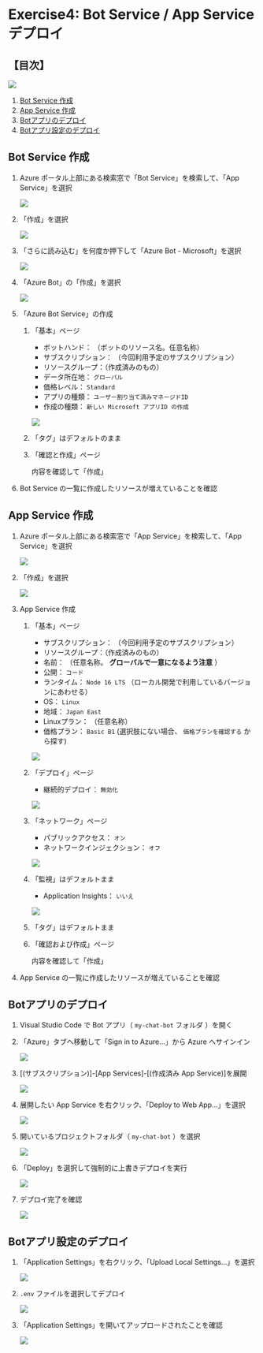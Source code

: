 # Exercise4: Bot Service / App Service デプロイ

## 【目次】

![](images/e01-0000-resourcegroup.png)

1. [Bot Service 作成](#bot-service-作成)
1. [App Service 作成](#app-service-作成)
1. [Botアプリのデプロイ](#botアプリのデプロイ)
1. [Botアプリ設定のデプロイ](#botアプリ設定のデプロイ)

## Bot Service 作成

1. Azure ポータル上部にある検索窓で「Bot Service」を検索して、「App Service」を選択

    ![](images/e04-0101-deploy.png)

1. 「作成」を選択

    ![](images/e04-0102-deploy.png)

1. 「さらに読み込む」を何度か押下して「Azure Bot - Microsoft」を選択

    ![](images/e04-0103-deploy.png)

1. 「Azure Bot」の「作成」を選択

    ![](images/e04-0104-deploy.png)

1. 「Azure Bot Service」の作成

    1. 「基本」ページ

        * ボットハンド： （ボットのリソース名。任意名称）
        * サブスクリプション： （今回利用予定のサブスクリプション）
        * リソースグループ：（作成済みのもの）
        * データ所在地： `グローバル`
        * 価格レベル： `Standard`
        * アプリの種類： `ユーザー割り当て済みマネージドID`
        * 作成の種類： `新しい Microsoft アプリID の作成`

        ![](images/e04-0105-deploy.png)

    1. 「タグ」はデフォルトのまま

    1. 「確認と作成」ページ

        内容を確認して「作成」

1. Bot Service の一覧に作成したリソースが増えていることを確認


## App Service 作成

1. Azure ポータル上部にある検索窓で「App Service」を検索して、「App Service」を選択

    ![](images/e04-0201-deploy.png)

1. 「作成」を選択

    ![](images/e04-0202-deploy.png)

1. App Service 作成

    1. 「基本」ページ

        * サブスクリプション： （今回利用予定のサブスクリプション）
        * リソースグループ：（作成済みのもの）
        * 名前： （任意名称。 **グローバルで一意になるよう注意** ）
        * 公開： `コード`
        * ランタイム： `Node 16 LTS` （ローカル開発で利用しているバージョンにあわせる）
        * OS： `Linux`
        * 地域： `Japan East`
        * Linuxプラン： （任意名称）
        * 価格プラン： `Basic B1` (選択肢にない場合、 `価格プランを確認する` から探す)

        ![](images/e04-0203-deploy.png)

    1. 「デプロイ」ページ

        * 継続的デプロイ： `無効化`

        ![](images/e04-0204-deploy.png)

    1. 「ネットワーク」ページ

        * パブリックアクセス： `オン`
        * ネットワークインジェクション： `オフ`

        ![](images/e04-0205-deploy.png)

    1. 「監視」はデフォルトまま

        * Application Insights： `いいえ`

        ![](images/e04-0206-deploy.png)

    1. 「タグ」はデフォルトまま

    1. 「確認および作成」ページ

        内容を確認して「作成」

1. App Service の一覧に作成したリソースが増えていることを確認


## Botアプリのデプロイ

1. Visual Studio Code で Bot アプリ（ `my-chat-bot` フォルダ ）を開く

1. 「Azure」タブへ移動して「Sign in to Azure...」から Azure へサインイン

    ![](images/e04-0301-deploy.png)

1. [(サブスクリプション)]-[App Services]-[(作成済み App Service)]を展開

    ![](images/e04-0302-deploy.png)

1. 展開したい App Service を右クリック、「Deploy to Web App...」を選択

    ![](images/e04-0303-deploy.png)

1. 開いているプロジェクトフォルダ（ `my-chat-bot` ）を選択

    ![](images/e04-0304-deploy.png)

1. 「Deploy」を選択して強制的に上書きデプロイを実行

    ![](images/e04-0305-deploy.png)

1. デプロイ完了を確認

    ![](images/e04-0306-deploy.png)


## Botアプリ設定のデプロイ

1. 「Application Settings」を右クリック、「Upload Local Settings...」を選択

    ![](images/e04-0401-deploy.png)

1. `.env` ファイルを選択してデプロイ

    ![](images/e04-0402-deploy.png)

1. 「Application Settings」を開いてアップロードされたことを確認

    ![](images/e04-0403-deploy.png)

